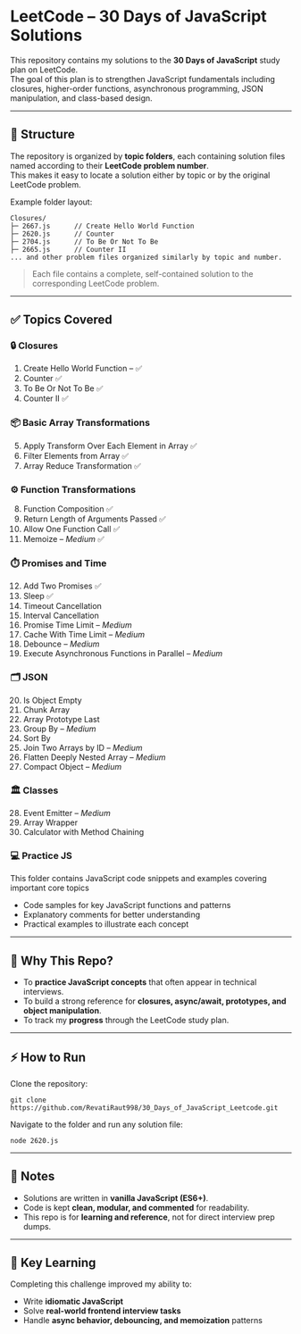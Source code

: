 # LeetCode – 30 Days of JavaScript Solutions

This repository contains my solutions to the **30 Days of JavaScript** study plan on LeetCode.  
The goal of this plan is to strengthen JavaScript fundamentals including closures, higher-order functions, asynchronous programming, JSON manipulation, and class-based design.

---

## 📂 Structure

The repository is organized by **topic folders**, each containing solution files named according to their **LeetCode problem number**.  
This makes it easy to locate a solution either by topic or by the original LeetCode problem.

Example folder layout:

```
Closures/
├─ 2667.js      // Create Hello World Function
├─ 2620.js      // Counter
├─ 2704.js      // To Be Or Not To Be
├─ 2665.js      // Counter II
... and other problem files organized similarly by topic and number.
```
> Each file contains a complete, self-contained solution to the corresponding LeetCode problem.  

---

## ✅ Topics Covered

### 🔒 **Closures**
1. Create Hello World Function – ✅  
2. Counter ✅  
3. To Be Or Not To Be ✅  
4. Counter II ✅  

### 📦 **Basic Array Transformations**
5. Apply Transform Over Each Element in Array ✅
6. Filter Elements from Array ✅
7. Array Reduce Transformation ✅

### ⚙️ **Function Transformations**
8. Function Composition ✅
9. Return Length of Arguments Passed ✅  
10. Allow One Function Call ✅  
11. Memoize – *Medium* ✅

### ⏱️ **Promises and Time**
12. Add Two Promises ✅
13. Sleep ✅
14. Timeout Cancellation  
15. Interval Cancellation  
16. Promise Time Limit – *Medium*  
17. Cache With Time Limit – *Medium*  
18. Debounce – *Medium*  
19. Execute Asynchronous Functions in Parallel – *Medium*  

### 🗂️ **JSON**
20. Is Object Empty  
21. Chunk Array  
22. Array Prototype Last  
23. Group By – *Medium*  
24. Sort By  
25. Join Two Arrays by ID – *Medium*  
26. Flatten Deeply Nested Array – *Medium*  
27. Compact Object – *Medium*  

### 🏛️ **Classes**
28. Event Emitter – *Medium*  
29. Array Wrapper  
30. Calculator with Method Chaining  

### 💻 **Practice JS**
This folder contains JavaScript code snippets and examples covering important core topics
- Code samples for key JavaScript functions and patterns
- Explanatory comments for better understanding
- Practical examples to illustrate each concept

---

## 🎯 Why This Repo?

- To **practice JavaScript concepts** that often appear in technical interviews.  
- To build a strong reference for **closures, async/await, prototypes, and object manipulation**.  
- To track my **progress** through the LeetCode study plan.  

---

## ⚡ How to Run

Clone the repository:
```
git clone https://github.com/RevatiRaut998/30_Days_of_JavaScript_Leetcode.git
```

Navigate to the folder and run any solution file:
```
node 2620.js
```

---

## 📌 Notes

- Solutions are written in **vanilla JavaScript (ES6+)**.
- Code is kept **clean, modular, and commented** for readability.
- This repo is for **learning and reference**, not for direct interview prep dumps.

---

## 🔑 Key Learning

Completing this challenge improved my ability to:
- Write **idiomatic JavaScript**  
- Solve **real-world frontend interview tasks**  
- Handle **async behavior, debouncing, and memoization** patterns  
